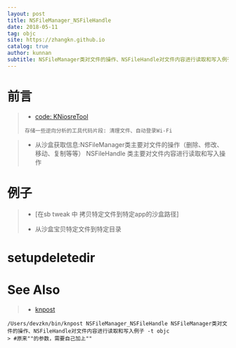 ```yaml
---
layout: post
title: NSFileManager_NSFileHandle
date: 2018-05-11
tag: objc
site: https://zhangkn.github.io
catalog: true
author: kunnan
subtitle: NSFileManager类对文件的操作、NSFileHandle对文件内容进行读取和写入例子
---
```



# 前言


>* [code: KNiosreTool](https://github.com/kunnan/KNiosreTool)
>```
>存储一些逆向分析的工具代码片段: 清理文件、自动登录Wi-Fi
>```
>

>* 从沙盒获取信息:NSFileManager类主要对文件的操作（删除、修改、移动、复制等等） NSFileHandle 类主要对文件内容进行读取和写入操作
><script src="https://gist.github.com/zhangkn/cd381ef436409a4ea04ec28817df87e9.js"></script>


# 例子

>* [在sb tweak 中 拷贝特定文件到特定app的沙盒路径]
><script src="https://gist.github.com/zhangkn/74ce4737a33221228244b9b18f8e545a.js"></script>
>
>* 从沙盒宝贝特定文件到特定目录
><script src="https://gist.github.com/zhangkn/c3c2b1cded433f58648d5aff6b8293be.js"></script>
>


# setupdeletedir





# See Also 

>* [knpost](https://github.com/zhangkn/KNBin/blob/master/knpost) 
>
```
/Users/devzkn/bin/knpost NSFileManager_NSFileHandle NSFileManager类对文件的操作、NSFileHandle对文件内容进行读取和写入例子 -t objc
> #原来""的参数，需要自己加上""
```

